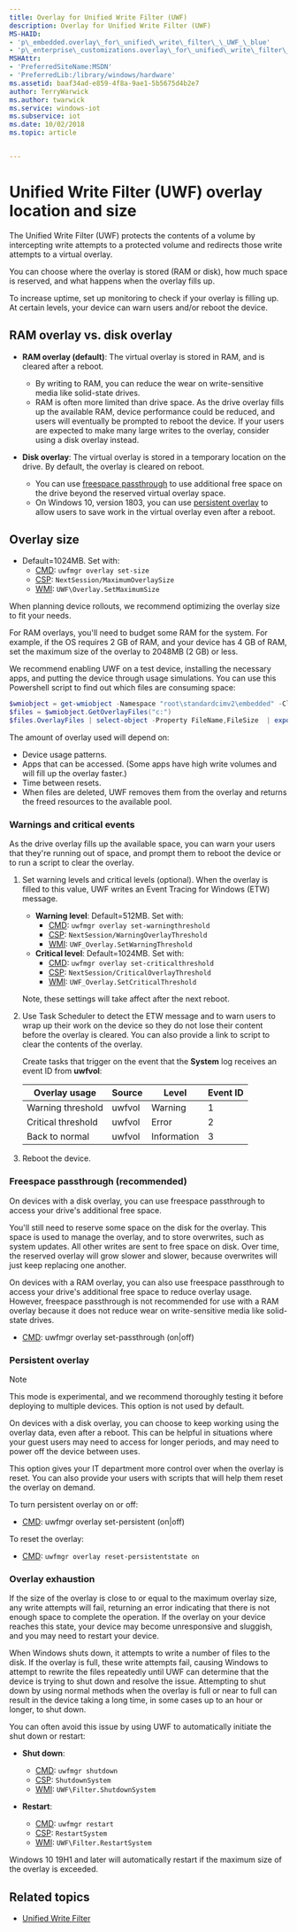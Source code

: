 ```yaml
---
title: Overlay for Unified Write Filter (UWF)
description: Overlay for Unified Write Filter (UWF)
MS-HAID:
- 'p\_embedded.overlay\_for\_unified\_write\_filter\_\_UWF_\_blue'
- 'p\_enterprise\_customizations.overlay\_for\_unified\_write\_filter\_uwf'
MSHAttr:
- 'PreferredSiteName:MSDN'
- 'PreferredLib:/library/windows/hardware'
ms.assetid: baaf34ad-e859-4f8a-9ae1-5b5675d4b2e7
author: TerryWarwick
ms.author: twarwick
ms.service: windows-iot
ms.subservice: iot
ms.date: 10/02/2018
ms.topic: article


---
```

# Unified Write Filter (UWF) overlay location and size

The Unified Write Filter (UWF) protects the contents of a volume by intercepting write attempts to a protected volume and redirects those write attempts to a virtual overlay.

You can choose where the overlay is stored (RAM or disk), how much space is reserved, and what happens when the overlay fills up.

To increase uptime, set up monitoring to check if your overlay is filling up. At certain levels, your device can warn users and/or reboot the device.

## RAM overlay vs. disk overlay

- **RAM overlay (default)**: The virtual overlay is stored in RAM, and is cleared after a reboot.

  - By writing to RAM, you can reduce the wear on write-sensitive media like solid-state drives.
  - RAM is often more limited than drive space. As the drive overlay fills up the available RAM, device performance could be reduced, and users will eventually be prompted to reboot the device. If your users are expected to make many large writes to the overlay, consider using a disk overlay instead.

- **Disk overlay**: The virtual overlay is stored in a temporary location on the drive. By default, the overlay is cleared on reboot.

  - You can use [freespace passthrough](#freespace-passthrough-recommended) to use additional free space on the drive beyond the reserved virtual overlay space.
  - On Windows 10, version 1803, you can use [persistent overlay](#persistent-overlay) to allow users to save work in the virtual overlay even after a reboot.

## Overlay size

- Default=1024MB. Set with:
  - [CMD](uwfmgrexe.md): `uwfmgr overlay set-size`
  - [CSP](/windows/client-management/mdm/unifiedwritefilter-csp): `NextSession/MaximumOverlaySize`
  - [WMI](uwf-overlayconfigsetmaximumsize.md): `UWF\Overlay.SetMaximumSize`

When planning device rollouts, we recommend optimizing the overlay size to fit your needs.

For RAM overlays, you'll need to budget some RAM for the system. For example, if the OS requires 2 GB of RAM, and your device has 4 GB of RAM, set the maximum size of the overlay to 2048MB (2 GB) or less.

We recommend enabling UWF on a test device, installing the necessary apps, and putting the device through usage simulations. You can use this Powershell script to find out which files are consuming space:

```powershell
$wmiobject = get-wmiobject -Namespace "root\standardcimv2\embedded" -Class UWF_Overlay 
$files = $wmiobject.GetOverlayFiles("c:") 
$files.OverlayFiles | select-object -Property FileName,FileSize  | export-csv -Path D:\output.csv 
```

The amount of overlay used will depend on:

- Device usage patterns.
- Apps that can be accessed. (Some apps have high write volumes and will fill up the overlay faster.)
- Time between resets.
- When files are deleted, UWF removes them from the overlay and returns the freed resources to the available pool.

### Warnings and critical events

As the drive overlay fills up the available space, you can warn your users that they're running out of space, and prompt them to reboot the device or to run a script to clear the overlay.

1. Set warning levels and critical levels (optional). When the overlay is filled to this value, UWF writes an Event Tracing for Windows (ETW) message.

   - **Warning level**: Default=512MB. Set with:
     - [CMD](uwfmgrexe.md): `uwfmgr overlay set-warningthreshold`
     - [CSP](/windows/client-management/mdm/unifiedwritefilter-csp): `NextSession/WarningOverlayThreshold`
     - [WMI](uwf-overlaysetwarningthreshold.md): `UWF_Overlay.SetWarningThreshold`
   - **Critical level**: Default=1024MB. Set with:
     - [CMD](uwfmgrexe.md): `uwfmgr overlay set-criticalthreshold`
     - [CSP](/windows/client-management/mdm/unifiedwritefilter-csp): `NextSession/CriticalOverlayThreshold`
     - [WMI](uwf-overlaysetcriticalthreshold.md): `UWF_Overlay.SetCriticalThreshold`

   Note, these settings will take affect after the next reboot.

1. Use Task Scheduler to detect the ETW message and to warn users to wrap up their work on the device so they do not lose their content before the overlay is cleared. You can also provide a link to script to clear the contents of the overlay.

   Create tasks that trigger on the event that the **System** log receives an event ID from **uwfvol**:

   | Overlay usage       | Source  |  Level      | Event ID |
   |---------------------|---------|-------------|----------|
   | Warning threshold   | uwfvol  | Warning     | 1        |
   | Critical threshold  | uwfvol  | Error       | 2        |
   | Back to normal      | uwfvol  | Information | 3        |

1. Reboot the device.

### Freespace passthrough (recommended)

On devices with a disk overlay, you can use freespace passthrough to access your drive's additional free space.

You'll still need to reserve some space on the disk for the overlay. This space is used to manage the overlay, and to store overwrites, such as system updates. All other writes are sent to free space on disk. Over time, the reserved overlay will grow slower and slower, because overwrites will just keep replacing one another.

On devices with a RAM overlay, you can also use freespace passthrough to access your drive's additional free space to reduce  overlay usage.
However, freespace passthrough is not recommended for use with a RAM overlay because it does not reduce wear on write-sensitive media like solid-state drives.

- [CMD](uwfmgrexe.md): uwfmgr overlay set-passthrough (on|off)

### Persistent overlay

> [!NOTE]
> This mode is experimental, and we recommend thoroughly testing it before deploying to multiple devices. This option is not used by default.

On devices with a disk overlay, you can choose to keep working using the overlay data, even after a reboot. This can be helpful in situations where your guest users may need to access for longer periods, and may need to power off the device between uses.

This option gives your IT department more control over when the overlay is reset. You can also provide your users with scripts that will help them reset the overlay on demand.

To turn persistent overlay on or off:

- [CMD](uwfmgrexe.md): uwfmgr overlay set-persistent (on|off)

To reset the overlay:

- [CMD](uwfmgrexe.md): `uwfmgr overlay reset-persistentstate on`

### Overlay exhaustion

If the size of the overlay is close to or equal to the maximum overlay size, any write attempts will fail, returning an error indicating that there is not enough space to complete the operation. If the overlay on your device reaches this state, your device may become unresponsive and sluggish, and you may need to restart your device.

When Windows shuts down, it attempts to write a number of files to the disk. If the overlay is full, these write attempts fail, causing Windows to attempt to rewrite the files repeatedly until UWF can determine that the device is trying to shut down and resolve the issue. Attempting to shut down by using normal methods when the overlay is full or near to full can result in the device taking a long time, in some cases up to an hour or longer, to shut down.

You can often avoid this issue by using UWF to automatically initiate the shut down or restart:

- **Shut down**:
  - [CMD](uwfmgrexe.md): `uwfmgr shutdown`
  - [CSP](/windows/client-management/mdm/unifiedwritefilter-csp): `ShutdownSystem`
  - [WMI](uwf-filtershutdownsystem.md): `UWF\Filter.ShutdownSystem`

- **Restart**:
  - [CMD](uwfmgrexe.md): `uwfmgr restart`
  - [CSP](/windows/client-management/mdm/unifiedwritefilter-csp): `RestartSystem`
  - [WMI](uwf-filterrestartsystem.md): `UWF\Filter.RestartSystem`

Windows 10 19H1 and later will automatically restart if the maximum size of the overlay is exceeded.

## Related topics

- [Unified Write Filter](unified-write-filter.md)
